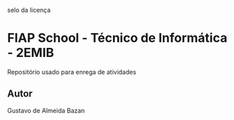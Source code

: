 selo da licença
# FIAP School - Técnico de Informática - 2EMIB
Repositório usado para enrega de atividades
## Autor
Gustavo de Almeida Bazan
